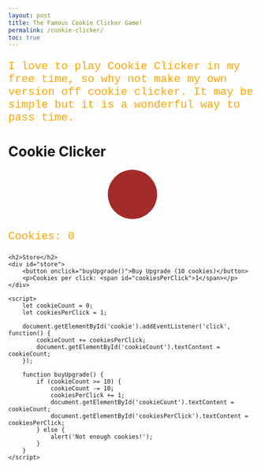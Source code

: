 ```yaml
---
layout: post
title: The Famous Cookie Clicker Game! 
permalink: /cookie-clicker/
toc: true
---
```


<html>
<head>
<style>
p {
  color: orange;
  font-family: courier;
  font-size: 160%;
}
</style>
</head>
<body>

<p>I love to play Cookie Clicker in my free time, so why not make my own version off cookie clicker. It may be simple but it is a wonderful way to pass time.</p>

</body>
</html>

<html lang="en">
<head>
    <meta charset="UTF-8">
    <meta name="viewport" content="width=device-width, initial-scale=1.0">
    <title>Cookie Clicker</title>
    <style>
        #cookie {
            width: 100px;
            height: 100px;
            background-color: brown;
            border-radius: 50%;
            cursor: pointer;
            display: block;
            margin: 20px auto;
        }
        #store button {
            margin: 5px;
        }
    </style>
</head>
<body>
    <h1>Cookie Clicker</h1>
    <div id="cookie"></div>
    <p>Cookies: <span id="cookieCount">0</span></p>

    <h2>Store</h2>
    <div id="store">
        <button onclick="buyUpgrade()">Buy Upgrade (10 cookies)</button>
        <p>Cookies per click: <span id="cookiesPerClick">1</span></p>
    </div>

    <script>
        let cookieCount = 0;
        let cookiesPerClick = 1;

        document.getElementById('cookie').addEventListener('click', function() {
            cookieCount += cookiesPerClick;
            document.getElementById('cookieCount').textContent = cookieCount;
        });

        function buyUpgrade() {
            if (cookieCount >= 10) {
                cookieCount -= 10;
                cookiesPerClick += 1;
                document.getElementById('cookieCount').textContent = cookieCount;
                document.getElementById('cookiesPerClick').textContent = cookiesPerClick;
            } else {
                alert('Not enough cookies!');
            }
        }
    </script>
</body>
</html>


